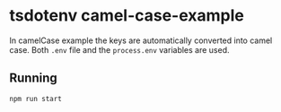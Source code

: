 # tsdotenv camel-case-example

In camelCase example the keys are automatically converted into camel case. Both `.env` file and the `process.env` variables are used.

## Running

`npm run start`
